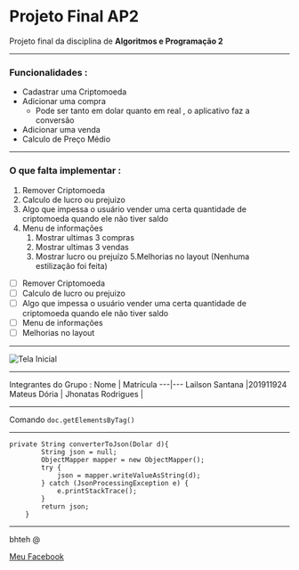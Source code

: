 # Projeto Final AP2
 Projeto final da disciplina de **Algoritmos e Programação 2**
 ***
 ### Funcionalidades :
 * Cadastrar uma Criptomoeda
 * Adicionar uma compra
    * Pode ser tanto em dolar quanto em real , o aplicativo faz a conversão
 * Adicionar uma venda
 * Calculo de Preço Médio
 ***
 ### O que falta implementar :
 1. Remover Criptomoeda
 2. Calculo de lucro ou prejuizo
 3. Algo que impessa o usuário vender uma certa quantidade de criptomoeda quando ele não tiver saldo
 4. Menu de informações
    1. Mostrar ultimas 3 compras
    2. Mostrar ultimas 3 vendas
    3. Mostrar lucro ou prejuízo
 5.Melhorias no layout (Nenhuma estilização foi feita)

- [ ] Remover Criptomoeda
- [ ] Calculo de lucro ou prejuizo
- [ ] Algo que impessa o usuário vender uma certa quantidade de criptomoeda quando ele não tiver saldo
- [ ] Menu de informações
- [ ] Melhorias no layout

***

![Tela Inicial](https://user-images.githubusercontent.com/70287747/124542248-6cfc4780-ddf9-11eb-8514-74d0b9e90498.png)

***
Integrantes do Grupo :
Nome | Matrícula
---|---
Lailson Santana |201911924
Mateus Dória |
Jhonatas Rodrigues |

***

Comando `doc.getElementsByTag()`

***

```
private String converterToJson(Dolar d){
        String json = null;
        ObjectMapper mapper = new ObjectMapper();
        try {
            json = mapper.writeValueAsString(d);
        } catch (JsonProcessingException e) {
            e.printStackTrace();
        }
        return json;
    }
```
***

bhteh @

[Meu Facebook](https://www.facebook.com/lailson.santana.52)

